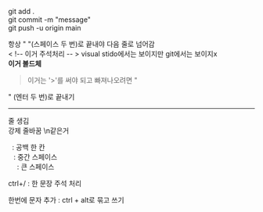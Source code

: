 git add .  
git commit -m "message"  
git push -u origin main  

항상 "  "(스페이스 두 번)로 끝내야 다음 줄로 넘어감  
< !-- 이거 주석처리  -- >  visual stido에서는 보이지만 git에서는 보이지x  
<b>이거 볼드체</b> 
>이거는 '>'를 써야 되고 빠져나오려면 
"
  
" (엔터 두 번)로 끝내기 

<hr> 줄 생김
<br> 강제 줄바꿈 \n같은거

&nbsp; : 공백 한 칸  
&ensp; : 중간 스페이스  
&emsp; : 큰 스페이스  

ctrl+/ : 한 문장 주석 처리

한번에 문자 추가 : ctrl + alt로 묶고 쓰기  
